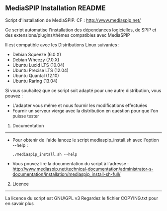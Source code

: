 MediaSPIP Installation README
-----------------------------

Script d'installation de MediaSPIP.
CF : http://www.mediaspip.net/

Ce script automatise l'installation des dépendances logicielles, de SPIP et des extensions/plugins/thèmes compatibles avec MediaSPIP

Il est compatible avec les Distributions Linux suivantes :

* Debian Squeeze (6.0.X)
* Debian Wheezy (7.0.X)
* Ubuntu Lucid LTS (10.04)
* Ubuntu Precise LTS (12.04)
* Ubuntu Quantal (12.10)
* Ubuntu Raring (13.04)

Si vous souhaitez que ce script soit adapté pour une autre distribution, vous pouvez :

* L'adapter vous même et nous fournir les modifications effectuées
* Fournir un serveur vierge avec la distribution en question pour que l'on puisse tester

1. Documentation
----------------

* Pour obtenir de l'aide lancez le script mediaspip_install.sh avec l'option --help :

  ```
  ./mediaspip_install.sh --help
  ```

* Vous pouvez lire la documentation du script à l'adresse : http://www.mediaspip.net/technical-documentation/administrator-s-documentation/installation/mediaspip_install-sh-full/

2. Licence
----------

La licence du script est GNU/GPL v3
Regardez le fichier COPYING.txt pour en savoir plus
